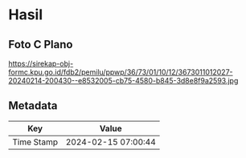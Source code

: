# Hasil

## Foto C Plano

https://sirekap-obj-formc.kpu.go.id/fdb2/pemilu/ppwp/36/73/01/10/12/3673011012027-20240214-200430--e8532005-cb75-4580-b845-3d8e8f9a2593.jpg


## Metadata

| Key        | Value               |
| ---------- | ------------------- |
| Time Stamp | 2024-02-15 07:00:44 |




